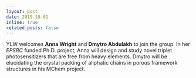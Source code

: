 ```yaml
---
layout: post
date: 2019-10-01
inline: true
related_posts: false
---
```

 YLW welcomes **Anna Wright** and **Dmytro Abdulakh** to join the group. In her *EPSRC* funded Ph.D. project, Anna will design and study novel triplet photosensitizers that are free from heavy elements. Dmytro will be elucidating the crystal packing of aliphatic chains in porous framework structures in his MChem project.